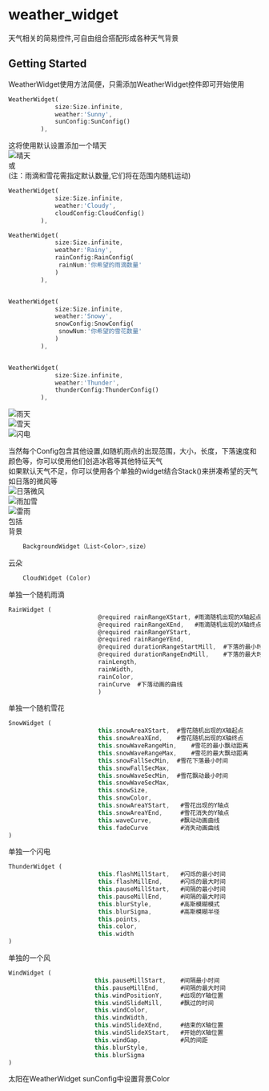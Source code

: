 # weather_widget

天气相关的简易控件,可自由组合搭配形成各种天气背景

## Getting Started

WeatherWidget使用方法简便，只需添加WeatherWidget控件即可开始使用

```dart
WeatherWidget(
             size:Size.infinite,
             weather:'Sunny',
             sunConfig:SunConfig()
         ),   
```
这将使用默认设置添加一个晴天  
![晴天](https://github.com/carendule/WeatherWidget/blob/master/image/1.gif)  
或  
(注：雨滴和雪花需指定默认数量,它们将在范围内随机运动)
```dart
WeatherWidget(
             size:Size.infinite,
             weather:'Cloudy',
             cloudConfig:CloudConfig()
         ),

WeatherWidget(
             size:Size.infinite,
             weather:'Rainy',
             rainConfig:RainConfig(
              rainNum:'你希望的雨滴数量' 
             )
         ),


WeatherWidget(
             size:Size.infinite,
             weather:'Snowy',
             snowConfig:SnowConfig(
              snowNum:'你希望的雪花数量' 
             )
         ),


WeatherWidget(
             size:Size.infinite,
             weather:'Thunder',
             thunderConfig:ThunderConfig()
         ),
```
![雨天](https://github.com/carendule/WeatherWidget/blob/master/image/2.gif)  
![雪天](https://github.com/carendule/WeatherWidget/blob/master/image/3.gif)  
![闪电](https://github.com/carendule/WeatherWidget/blob/master/image/4.gif)  

当然每个Config包含其他设置,如随机雨点的出现范围，大小，长度，下落速度和颜色等，你可以使用他们创造冰雹等其他特征天气  
如果默认天气不足，你可以使用各个单独的widget结合Stack()来拼凑希望的天气  
如日落的微风等  
![日落微风](https://github.com/carendule/WeatherWidget/blob/master/image/6.gif)  
![雨加雪](https://github.com/carendule/WeatherWidget/blob/master/image/5.gif)  
![雷雨](https://github.com/carendule/WeatherWidget/blob/master/image/7.gif)  
包括  
背景
```dart
    BackgroundWidget（List<Color>,size）
```  
云朵  
```dart
    CloudWidget (Color)
```
单独一个随机雨滴 
```dart
RainWidget (
                         @required rainRangeXStart, #雨滴随机出现的X轴起点
                         @required rainRangeXEnd,   #雨滴随机出现的X轴终点
                         @required rainRangeYStart,
                         @required rainRangeYEnd,
                         @required durationRangeStartMill,  #下落的最小时间
                         @required durationRangeEndMill,    #下落的最大时间
                         rainLength,
                         rainWidth,
                         rainColor,
                         rainCurve  #下落动画的曲线
                         )
```
单独一个随机雪花 
```dart
SnowWidget (
                         this.snowAreaXStart,  #雪花随机出现的X轴起点
                         this.snowAreaXEnd,    #雪花随机出现的X轴终点
                         this.snowWaveRangeMin,    #雪花的最小飘动距离
                         this.snowWaveRangeMax,    #雪花的最大飘动距离
                         this.snowFallSecMin,  #雪花下落最小时间
                         this.snowFallSecMax,  
                         this.snowWaveSecMin,  #雪花飘动最小时间
                         this.snowWaveSecMax,
                         this.snowSize,
                         this.snowColor,
                         this.snowAreaYStart,   #雪花出现的Y轴点
                         this.snowAreaYEnd,     #雪花消失的Y轴点
                         this.waveCurve,        #飘动动画曲线
                         this.fadeCurve         #消失动画曲线
)
```
单独一个闪电 
```dart
ThunderWidget (
                         this.flashMillStart,   #闪烁的最小时间
                         this.flashMillEnd,     #闪烁的最大时间
                         this.pauseMillStart,   #间隔的最小时间
                         this.pauseMillEnd,     #间隔的最大时间
                         this.blurStyle,        #高斯模糊模式
                         this.blurSigma,        #高斯模糊半径
                         this.points,
                         this.color,
                         this.width
)
```
单独的一个风 
```dart
WindWidget (
                        this.pauseMillStart,    #间隔最小时间
                        this.pauseMillEnd,      #间隔的最大时间
                        this.windPositionY,     #出现的Y轴位置
                        this.windSlideMill,     #飘过的时间
                        this.windColor,
                        this.windWidth,
                        this.windSlideXEnd,     #结束的X轴位置
                        this.windSlideXStart,   #开始的X轴位置
                        this.windGap,           #风的间距
                        this.blurStyle,
                        this.blurSigma
)
```

太阳在WeatherWidget sunConfig中设置背景Color
